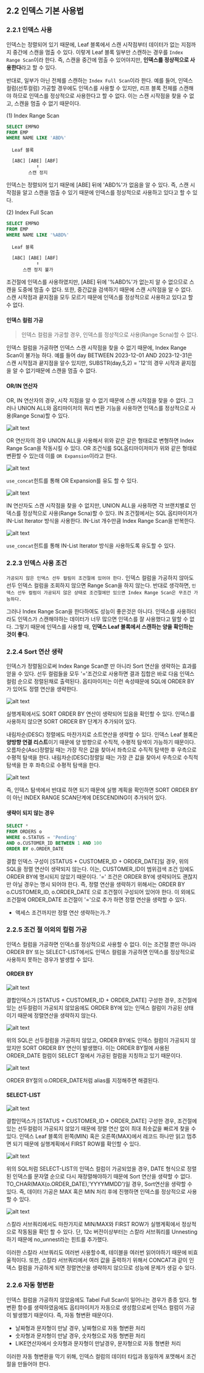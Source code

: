 ## 2.2 인덱스 기본 사용법

### 2.2.1 인덱스 사용

인덱스는 정렬되어 있기 때문에, Leaf 블록에서 스캔 시작점부터 데이터가 없는 지점까지 중간에 스캔을 멈출 수 있다. 이렇게 Leaf 블록 일부만 스캔하는 경우를 `Index Range Scan`이라 한다. 즉, 스캔을 중간에 멈출 수 있어야지만, **인덱스를 정상적으로 사용한다**라고 할 수 있다.

반대로, 일부가 아닌 전체를 스캔하는 `Index Full Scan`이라 한다. 예를 들어, 인덱스 컬럼(선투컬럼) 가공할 경우에도 인덱스를 사용할 수 있지만, 리프 블록 전체를 스캔해야 하므로 인덱스를 정상적으로 사용한다고 할 수 없다. 이는 스캔 시작점을 찾을 수 없고, 스캔을 멈출 수 없기 때문이다.

(1) Index Range Scan

```SQL
SELECT EMPNO
FROM EMP
WHERE NAME LIKE 'ABD%'
```

      Leaf 블록

      [ABC] [ABE] [ABF]
               ↑
            스캔 정지
      

인덱스는 정렬되어 있기 때문에 [ABE] 뒤에 'ABD%'가 없음을 알 수 있다. 즉, 스캔 시작점을 알고 스캔을 멈출 수 있기 때문에 인덱스를 정상적으로 사용하고 있다고 할 수 있다.

(2) Index Full Scan

```SQL
SELECT EMPNO
FROM EMP
WHERE NAME LIKE '%ABD%'
```

      Leaf 블록

      [ABC] [ABE] [ABF]
               ↑
          스캔 정지 불가

조건절에 인덱스를 사용하였지만, [ABE] 뒤에 '%ABD%'가 없는지 알 수 없으므로 스캔을 도중에 멈출 수 없다. 또한, 중간값을 검색하기 때문에 스캔 시작점을 알 수 없다. 스캔 시작점과 끝지점을 모두 모르기 때문에 인덱스를 정상적으로 사용하고 있다고 할 수 없다.

#### 인덱스 컬럼 가공

> 인덱스 컬럼을 가공할 경우, 인덱스를 정상적으로 사용(Range Scna)할 수 없다.

인덱스 컬럼을 가공하면 인덱스 스캔 시작점을 찾을 수 없기 때문에, Index Range Scan이 불가능 하다. 예를 들어 day BETWEEN 2023-12-01 AND 2023-12-31은 스캔 시작점과 끝지점을 알수 있지만, SUBSTR(day,5,2) = '12'의 경우 시작과 끝지점을 알 수 없기때문에 스캔을 멈출 수 없다. 

#### OR/IN 연산자

OR, IN 연산자의 경우, 시작 지점을 알 수 없기 때문에 스캔 시작점을 찾을 수 없다. 그러나 UNION ALL와 옵티마이저의 쿼리 변환 기능을 사용하면  인덱스를 정상적으로 사용(Range Scna)할 수 있다. 

![alt text](../친절한_SQL_튜닝/스크린샷%202024-05-05%20오후%2011.19.06.png)

OR 연산자의 경우 UNION ALL을 사용해서 위와 같은 같은 형태로로 변형하면 Index Range Scan을 작동시킬 수 있다. OR 조건식를 SQL옵티마이저미가 위와 같은 형태로 변환할 수 있는데 이를 `OR Expansion`이라고 한다.

![alt text](or_test.png)

`use_concat`힌트를 통해 OR Expansion를 유도 할 수 있다.

![alt text](image-2.png)

IN 연산자도 스캔 시작점을 찾을 수 없지만, UNION ALL을 사용하면 각 브랜치별로 인덱스를 정상적으로 사용(Range Scna)할 수 있다. IN 조건절에서는 SQL 옵티마이저가 IN-List Iterator 방식을 사용한다. IN-List 개수만큼 Index Range Scan을 반복한다.

![alt text](image-1.png)

`use_concat`힌트를 통해 IN-List Iterator 방식을 사용하도록 유도할 수 있다.

### 2.2.3 인덱스 사용 조건

`가공되지 않은 인덱스 선두 컬림이 조건절에 있어야 한다.` 인덱스 컬럼을 가공하지 않아도 선두 인덱스 컬럼을 조회하지 않으면 Range Scan을 하지 않는다. 반대로 생각하면, `인덱스 선두 컬럼이 가공되지 않은 상태로 조건절에만 있으면 Index Range Scan은 무조건 가능하다.`

그러나 Index Range Scan을 한다하여도 성능이 좋은것은 아니다. 인덱스를 사용하더라도 인덱스가 스캔해야하는 데이터가 너무 많으면 인덱스를 잘 사용했다고 말할 수 없다. 그렇기 때문에 인덱스를 사용할 때, **인덱스 Leaf 블록에서 스캔하는 양을 확인하는 것이 좋다.**

### 2.2.4 Sort 연산 생략

인덱스가 정렬됨으로써 Index Range Scan뿐 만 아니라 Sort 연산을 생략하는 효과를 얻을 수 있다. 선두 컬럼들을 모두 '='조건으로 사용하면 결과 집합은 바로 다음 인덱스 컬럼 순으로 정렬된채로 출력된다. 옵티마이저는 이런 속성때문에 SQL에 ORDER BY가 있어도 정렬 연산을 생략한다. 

![alt text](../친절한_SQL_튜닝/스크린샷%202024-05-05%20오후%2011.17.58.png)

실행계획에서도 SORT ORDER BY 연산이 생략되어 있음을 확인할 수 있다. 인덱스를 사용하지 않으면 SORT ORDER BY 단계가 추가되어 있다.  

내림차순(DESC) 정렬에도 마찬가지로 소트연산을 생략할 수 있다. 인덱스 Leaf 블록은 **양방향 연결 리스트**이기 때문에 양 방향으로 수직적, 수평적 탐색이 가능하기 때문이다. 오름차순(Asc)정렬일 때는 가장 작은 값을 찾아서 좌측으로 수직적 탐색한 후 우측으로 수평적 탐색을 한다. 내림차순(DESC)정렬일 때는 가장 큰 값을 찾아서 우측으로 수직적 탐색을 한 후 좌측으로 수평적 탐색을 한다. 

![alt text](../친절한_SQL_튜닝/스크린샷%202024-05-05%20오후%2011.19.06.png)

즉, 인덱스 탐색에서 반대로 하면 되기 때문에 실행 계획을 확인하면 SORT ORDER BY이 아닌 INDEX RANGE SCAN단계에 DESCENDING이 추가되어 있다.

#### 생략이 되지 않는 경우

```SQL
SELECT *
FROM ORDERS o 
WHERE o.STATUS = 'Pending'
AND o.CUSTOMER_ID BETWEEN 1 AND 100
ORDER BY o.ORDER_DATE 
```

결합 인덱스 구성이 [STATUS + CUSTOMER_ID + ORDER_DATE]일 경우, 위의 SQL을 정렬 연산이 생략되지 않는다. 이는, CUSTOMER_ID이 범위검색 조건 임에도 ORDER BY에 명시되지 않았기 때문이다. '=' 조건은 ORDER BY에 생략되어도 괜찮지만 아닐 경우는 명시 되어야 한다. 즉, 정렬 연산을 생략하기 위해서는 ORDER BY o.CUSTOMER_ID, o.ORDER_DATE 으로 조건절이 구성되어 있어야 한다. 이 외에도 조건절에 ORDER_DATE 조건절이 '='으로 추가 하면 정렬 연산을 생략할 수 있다.   

+ 액세스 조건까지만 정렬 연산 생략하는가..?

### 2.2.5 조건 절 이외의 컬럼 가공

인덱스 컬럼을 가공하면 인덱스를 정상적으로 사용할 수 없다. 이는 조건절 뿐만 아니라 ORDER BY 또는 SELECT-LIST에서도 인덱스 컬럼을 가공하면 인덱스를 정상적으로 사용하지 못하는 경우가 발생할 수 있다.

#### ORDER BY

![alt text](../친절한_SQL_튜닝/스크린샷%202024-05-05%20오후%2011.56.41.png)

결합인덱스가 [STATUS + CUSTOMER_ID + ORDER_DATE] 구성한 경우, 조건절에 있는 선두컬럼이 가공되지 않았음에도 ORDER BY에 있는 인덱스 컬럼이 가공된 상태이기 때문에 정렬연산을 생략하지 않는다.

![alt text](../친절한_SQL_튜닝/스크린샷%202024-05-06%20오전%2012.13.35.png)

위의 SQL은 선두컬럼을 가공하지 않았고, ORDER BY에도 인덱스 컬럼이 가공되지 않았지만 SORT ORDER BY 연산이 발생했다. 이는 ORDER BY절에 사용된 ORDER_DATE 컬럼이 SELECT 절에서 가공된 컬럼을 지칭하고 있기 때문이다. 

![alt text](../친절한_SQL_튜닝/스크린샷%202024-05-06%20오전%2012.14.07.png)

ORDER BY절의 o.ORDER_DATE처럼 alias를 지정해주면 해결된다.

#### SELECT-LIST 

![alt text](../친절한_SQL_튜닝/스크린샷%202024-05-06%20오후%206.02.16.png)

결합인덱스가 [STATUS + CUSTOMER_ID + ORDER_DATE] 구성한 경우, 조건절에 있는 선두컬럼이 가공되지 않았기 때문에 정렬 연산 없이 최대 최솟값을 빠르게 찾을 수 있다. 인덱스 Leaf 블록의 왼쪽(MIN) 혹은 오른쪽(MAX)에서 레코드 하나만 읽고 멈추면 되기 때문에 실행계획에서 FIRST ROW를 확인할 수 있다.

![alt text](../친절한_SQL_튜닝/스크린샷%202024-05-06%20오후%206.03.14.png)

위의 SQL처럼 SELECT-LIST의 인덱스 컬럼이 가공되었을 경우, DATE 형식으로 정렬된 인덱스를 문자열 순으로 다시 재정렬해야하기 때문에 Sort 연산을 생략할 수 없다. TO_CHAR(MAX(o.ORDER_DATE),'YYYYMMDD')일 경우, Sort연산을 생략할 수 있다. 즉, 데이터 가공은 MAX 혹은 MIN 처리 후에 진행하면 인덱스를 정상적으로 사용할 수 있다.

![alt text](../친절한_SQL_튜닝/스크린샷%202024-05-06%20오후%207.14.16.png)

스칼라 서브쿼리에서도 마찬가지로 MIN/MAX와 FIRST ROW가 실행계획에서 정상적으로 작동됨을 확인 할 수 있다. 단, 12c 버전이상부터는 스칼라 서브쿼리를 Unnesting하기 때문에 no_unnest라는 힌트를 추가했다.  

이러한 스칼라 서브쿼리도 여러번 사용할수록, 테이블을 여러번 읽어야하기 때문에 비효울적이다. 또한, 스칼라 서브쿼리에서 여러 값을 출력하기 위해서 CONCAT과 같이 인덱스 컬럼을 가공하게 되면 정렬연산을 생략하지 않으므로 성능에 문제가 생길 수 있다.

### 2.2.6 자동 형변환

인덱스 컬럼을 가공하지 않았음에도 Tabel Full Scan이 일어나는 경우가 종종 있다. 형변환 함수를 생략하였음에도 옵티마이저가 자동으로 생성함으로써 인덱스 컬럼이 가공이 발생했기 때문이다. 즉, 자동 형변환 때문이다.

- 날짜형과 문자형이 만날 경우, 날짜형으로 자동 형변환 처리
- 숫자형과 문자형이 만날 경우, 숫자형으로 자동 형변환 처리
- LIKE연산자에서 숫자형과 문자형이 만날경우, 문자형으로 자동 형변환 처리

이러한 자동 형변환을 막기 위해, 인덱스 컬럼의 데이터 타입과 동일하게 포맷해서 조건절을 만들어야 한다. 

